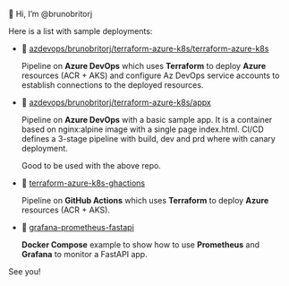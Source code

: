 👋 Hi, I’m @brunobritorj

Here is a list with sample deployments:

- 🚀 [azdevops/brunobritorj/terraform-azure-k8s/terraform-azure-k8s](https://dev.azure.com/brunobritorj/terraform-azure-k8s/_git/terraform-azure-infra)

  Pipeline on **Azure DevOps** which uses **Terraform** to deploy **Azure** resources (ACR + AKS) and configure Az DevOps service accounts to establish connections to the deployed resources.
  
- 🚀 [azdevops/brunobritorj/terraform-azure-k8s/appx](https://dev.azure.com/brunobritorj/terraform-azure-k8s/_git/appx)

  Pipeline on **Azure DevOps** with a basic sample app. It is a container based on nginx:alpine image with a single page index.html. CI/CD defines a 3-stage pipeline with build, dev and prd where with canary deployment.
  
  Good to be used with the above repo.
 
- 🚀 [terraform-azure-k8s-ghactions](https://github.com/brunobritorj/terraform-azure-k8s-ghactions)
 
  Pipeline on **GitHub Actions** which uses **Terraform** to deploy **Azure** resources (ACR + AKS).

- 🧪 [grafana-prometheus-fastapi](https://github.com/brunobritorj/grafana-prometheus-fastapi)

  **Docker Compose** example to show how to use **Prometheus** and **Grafana** to monitor a FastAPI app.

See you!
